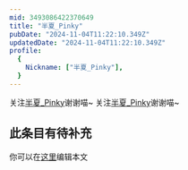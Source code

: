```yaml
---
mid: 3493086422370649
title: "半夏_Pinky"
pubDate: "2024-11-04T11:22:10.349Z"
updatedDate: "2024-11-04T11:22:10.349Z"
profile:
  {
    Nickname: ["半夏_Pinky"],
  }
---
```


关注[半夏_Pinky](https://space.bilibili.com/3493086422370649)谢谢喵~ 关注[半夏_Pinky](https://space.bilibili.com/3493086422370649)谢谢喵~

## 此条目有待补充
你可以在[这里](https://github.com/Yuhanawa/VTuber.ICU-Content/edit/master/v/半夏_Pinky/index.md)编辑本文
